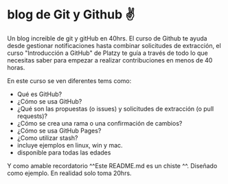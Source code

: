 # blog de Git y Github ✌️

Un blog increible de git y gitHub en 40hrs.
El curso de Github te ayuda desde gestionar notificaciones hasta combinar solicitudes de extracción, el curso "Introducción a GitHub" de Platzy te guía a través de todo lo que necesitas saber para empezar a realizar contribuciones en menos de 40 horas.

En este curso se ven diferentes tems como:

- Qué es GitHub?
- ¿Cómo se usa GitHub?
- ¿Qué son las propuestas (o issues) y solicitudes de extracción (o pull requests)?
- ¿Cómo se crea una rama o una confirmación de cambios?
- ¿Cómo se usa GitHub Pages?
- ¿Como utilizar stash?
- incluye ejemplos en linux, win y mac.
- disponible para todas las edades

Y como amable recordatorio ^^Este README.md es un chiste ^^. Diseñado como ejemplo. En realidad solo toma 20hrs.
